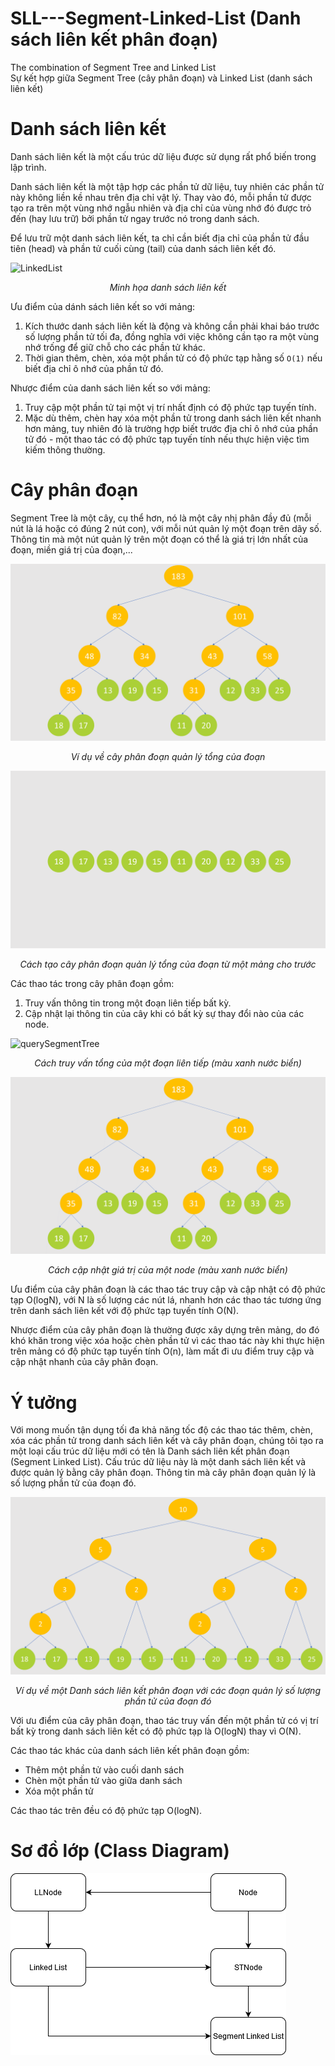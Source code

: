 # SLL---Segment-Linked-List (Danh sách liên kết phân đoạn)
The combination of Segment Tree and Linked List  
Sự kết hợp giữa Segment Tree (cây phân đoạn) và Linked List (danh sách liên kết)


# Danh sách liên kết
Danh sách liên kết là một cấu trúc dữ liệu được sử dụng rất phổ biến trong lập trình.  

Danh sách liên kết là một tập hợp các phần tử dữ liệu, tuy nhiên các phần tử này không liền kề nhau trên địa chỉ vật lý. 
Thay vào đó, mỗi phần tử được tạo ra trên một vùng nhớ ngẫu nhiên và địa chỉ của vùng nhớ đó được trỏ đến (hay lưu trữ) bởi phần tử ngay trước nó trong danh sách. 

Để lưu trữ một danh sách liên kết, ta chỉ cần biết địa chỉ của phần tử đầu tiên (head) và phần tử cuối cùng (tail) của danh sách liên kết đó.

![LinkedList](https://www.educative.io/api/edpresso/shot/5077575695073280/image/5192456339456000)
*<p align="center"> Minh họa danh sách liên kết </p>*

Ưu điểm của dánh sách liên kết so với mảng:  
1. Kích thước danh sách liên kết là động và không cần phải khai báo trước số lượng phần tử tối đa, đồng nghĩa với việc không cần tạo ra một vùng nhớ trống để giữ chỗ cho các phần tử khác.
2. Thời gian thêm, chèn, xóa một phần tử có độ phức tạp hằng số `O(1)` nếu biết địa chỉ ô nhớ của phần tử đó.

Nhược điểm của danh sách liên kết so với mảng:
1. Truy cập một phần tử tại một vị trí nhất định có độ phức tạp tuyến tính.
2. Mặc dù thêm, chèn hay xóa một phần tử trong danh sách liên kết nhanh hơn mảng, tuy nhiên đó là trường hợp biết trước địa chỉ ô nhớ của phần tử đó - một thao tác có độ phức tạp tuyến tính nếu thực hiện việc tìm kiếm thông thường.

# Cây phân đoạn
Segment Tree là một cây, cụ thể hơn, nó là một cây nhị phân đầy đủ (mỗi nút là lá hoặc có đúng 2 nút con), với mỗi nút quản lý một đoạn trên dãy số. Thông tin mà một nút quản lý trên một đoạn có thể là giá trị lớn nhất của đoạn, miền giá trị của đoạn,...

![SegmentTree](./imgs/SegmentTree.png)
*<p align="center"> Ví dụ về cây phân đoạn quản lý tổng của đoạn </p>*


![buildSegmentTree](./imgs/buildSegmentTree.gif)
*<p align="center"> Cách tạo cây phân đoạn quản lý tổng của đoạn từ một mảng cho trước </p>*


Các thao tác trong cây phân đoạn gồm:
1. Truy vấn thông tin trong một đoạn liên tiếp bất kỳ.
2. Cập nhật lại thông tin của cây khi có bất kỳ sự thay đổi nào của các node.

![querySegmentTree](./imgs/querySegmentTree.gif)
*<p align="center"> Cách truy vấn tổng của một đoạn liên tiếp (màu xanh nước biển) </p>*

![updateSegmentTree](./imgs/updateSeqmentTree.gif)
*<p align="center"> Cách cập nhật giá trị của một node (màu xanh nước biển) </p>*

Ưu điểm của cây phân đoạn là các thao tác truy cập và cập nhật có độ phức tạp O(logN), với N là số lượng các nút lá, nhanh hơn các thao tác tương ứng trên danh sách liên kết với độ phức tạp tuyến tính O(N).

Nhược điểm của cây phân đoạn là thường được xây dựng trên mảng, do đó khó khăn trong việc xóa hoặc chèn phần tử vì các thao tác này khi thực hiện trên mảng có độ phức tạp tuyến tính O(n), làm mất đi ưu điểm truy cập và cập nhật nhanh của cây phân đoạn.

# Ý tưởng
Với mong muốn tận dụng tối đa khả năng tốc độ các thao tác thêm, chèn, xóa các phần tử trong danh sách liên kết và cây phân đoạn, chúng tôi tạo ra một loại cấu trúc dữ liệu mới có tên là Danh sách liên kết phân đoạn (Segment Linked List). Cấu trúc dữ liệu này là một danh sách liên kết và được quản lý bằng cây phân đoạn. Thông tin mà cây phân đoạn quản lý là số lượng phần tử của đoạn đó.

![SegmentLinkedList](/imgs/SegmentLinkedList.png)
*<p align="center"> Ví dụ về một Danh sách liên kết phân đoạn với các đoạn quản lý số lượng phần tử của đoạn đó</p>*

Với ưu điểm của cây phân đoạn, thao tác truy vấn đến một phần tử có vị trí bất kỳ trong danh sách liên kết có độ phức tạp là O(logN) thay vì O(N).

Các thao tác khác của danh sách liên kết phân đoạn gồm:
* Thêm một phần tử vào cuối danh sách
* Chèn một phần tử vào giữa danh sách
* Xóa một phần tử

Các thao tác trên đều có độ phức tạp O(logN).

# Sơ đồ lớp (Class Diagram)
![Class Diagram](./imgs/ClassDiagram.png)
